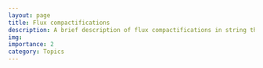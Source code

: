 ```yaml
---
layout: page
title: Flux compactifications
description: A brief description of flux compactifications in string theory
img: 
importance: 2
category: Topics
---
```


